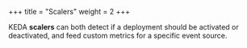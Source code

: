 +++
title = "Scalers"
weight = 2
+++

KEDA **scalers** can both detect if a deployment should be activated or deactivated, and feed custom metrics for a specific event source.
